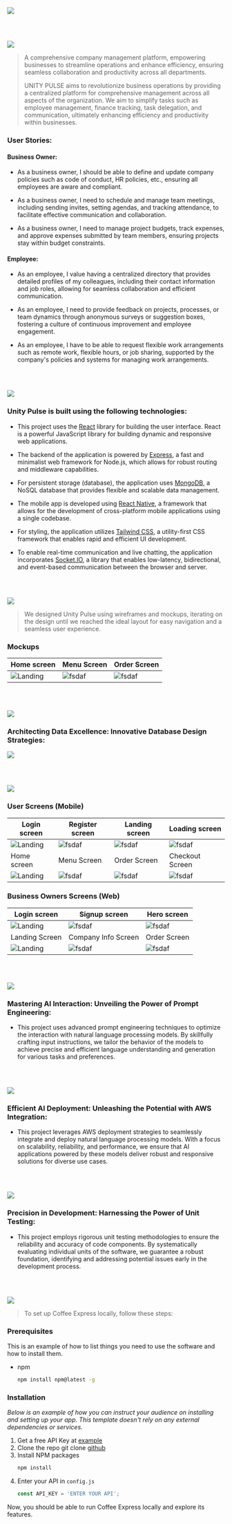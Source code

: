 <img src="./readme/title1.svg"/>

<br><br>

<!-- project philosophy -->
<img src="./readme/title2.svg"/>

> A comprehensive company management platform, empowering businesses to streamline operations and enhance efficiency, ensuring seamless collaboration and productivity across all departments.
>
> UNITY PULSE aims to revolutionize business operations by providing a centralized platform for comprehensive management across all aspects of the organization. We aim to simplify tasks such as employee management, finance tracking, task delegation, and communication, ultimately enhancing efficiency and productivity within businesses.

### User Stories:

#### Business Owner:

- As a business owner, I should be able to define and update company policies such as code of conduct, HR policies, etc., ensuring all employees are aware and compliant.

- As a business owner, I need to schedule and manage team meetings, including sending invites, setting agendas, and tracking attendance, to facilitate effective communication and collaboration.

- As a business owner, I need to manage project budgets, track expenses, and approve expenses submitted by team members, ensuring projects stay within budget constraints.

#### Employee:

- As an employee, I value having a centralized directory that provides detailed profiles of my colleagues, including their contact information and job roles, allowing for seamless collaboration and efficient communication.

- As an employee, I need to provide feedback on projects, processes, or team dynamics through anonymous surveys or suggestion boxes, fostering a culture of continuous improvement and employee engagement.

- As an employee, I have to be able to request flexible work arrangements such as remote work, flexible hours, or job sharing, supported by the company's policies and systems for managing work arrangements.

<br><br>

<!-- Tech stack -->
<img src="./readme/title3.svg"/>

### Unity Pulse is built using the following technologies:

- This project uses the [React](https://react.dev/) library for building the user interface. React is a powerful JavaScript library for building dynamic and responsive web applications.

- The backend of the application is powered by [Express](https://expressjs.com/), a fast and minimalist web framework for Node.js, which allows for robust routing and middleware capabilities.

- For persistent storage (database), the application uses [MongoDB](https://www.mongodb.com/), a NoSQL database that provides flexible and scalable data management.

- The mobile app is developed using [React Native](https://reactnative.dev/), a framework that allows for the development of cross-platform mobile applications using a single codebase.

- For styling, the application utilizes [Tailwind CSS](https://tailwindcss.com/), a utility-first CSS framework that enables rapid and efficient UI development.

- To enable real-time communication and live chatting, the application incorporates [Socket.IO](https://socket.io/), a library that enables low-latency, bidirectional, and event-based communication between the browser and server.

<br><br>

<!-- UI UX -->
<img src="./readme/title4.svg"/>

> We designed Unity Pulse using wireframes and mockups, iterating on the design until we reached the ideal layout for easy navigation and a seamless user experience.

### Mockups

| Home screen                             | Menu Screen                           | Order Screen                          |
| --------------------------------------- | ------------------------------------- | ------------------------------------- |
| ![Landing](./readme/demo/1440x1024.png) | ![fsdaf](./readme/demo/1440x1024.png) | ![fsdaf](./readme/demo/1440x1024.png) |

<br><br>

<!-- Database Design -->
<img src="./readme/title5.svg"/>

### Architecting Data Excellence: Innovative Database Design Strategies:

<img src="./readme/demo/dataBaseSchema.png"/>

<br><br>

<!-- Implementation -->
<img src="./readme/title6.svg"/>

### User Screens (Mobile)

| Login screen                              | Register screen                         | Landing screen                          | Loading screen                          |
| ----------------------------------------- | --------------------------------------- | --------------------------------------- | --------------------------------------- |
| ![Landing](https://placehold.co/900x1600) | ![fsdaf](https://placehold.co/900x1600) | ![fsdaf](https://placehold.co/900x1600) | ![fsdaf](https://placehold.co/900x1600) |
| Home screen                               | Menu Screen                             | Order Screen                            | Checkout Screen                         |
| ![Landing](https://placehold.co/900x1600) | ![fsdaf](https://placehold.co/900x1600) | ![fsdaf](https://placehold.co/900x1600) | ![fsdaf](https://placehold.co/900x1600) |

### Business Owners Screens (Web)

| Login screen                                  | Signup screen                               | Hero screen                                 |
| --------------------------------------------- | ------------------------------------------- | ------------------------------------------- |
| ![Landing](./readme/demo/LoginPage.gif)       | ![fsdaf](./readme/demo/SingupPage.gif)      | ![fsdaf](./readme/demo/landingPage_gif.gif) |
| Landing Screen                                | Company Info Screen                         | Order Screen                                |
| ![Landing](./readme/demo/landingPage_all.gif) | ![fsdaf](./readme/demo/companyInfoPage.gif) | ![fsdaf](./readme/demo/1440x1024.png)       |

<br><br>

<!-- Prompt Engineering -->
<img src="./readme/title7.svg"/>

### Mastering AI Interaction: Unveiling the Power of Prompt Engineering:

- This project uses advanced prompt engineering techniques to optimize the interaction with natural language processing models. By skillfully crafting input instructions, we tailor the behavior of the models to achieve precise and efficient language understanding and generation for various tasks and preferences.

<br><br>

<!-- AWS Deployment -->
<img src="./readme/title8.svg"/>

### Efficient AI Deployment: Unleashing the Potential with AWS Integration:

- This project leverages AWS deployment strategies to seamlessly integrate and deploy natural language processing models. With a focus on scalability, reliability, and performance, we ensure that AI applications powered by these models deliver robust and responsive solutions for diverse use cases.

<br><br>

<!-- Unit Testing -->
<img src="./readme/title9.svg"/>

### Precision in Development: Harnessing the Power of Unit Testing:

- This project employs rigorous unit testing methodologies to ensure the reliability and accuracy of code components. By systematically evaluating individual units of the software, we guarantee a robust foundation, identifying and addressing potential issues early in the development process.

<br><br>

<!-- How to run -->
<img src="./readme/title10.svg"/>

> To set up Coffee Express locally, follow these steps:

### Prerequisites

This is an example of how to list things you need to use the software and how to install them.

- npm
  ```sh
  npm install npm@latest -g
  ```

### Installation

_Below is an example of how you can instruct your audience on installing and setting up your app. This template doesn't rely on any external dependencies or services._

1. Get a free API Key at [example](https://example.com)
2. Clone the repo
   git clone [github](https://github.com/your_username_/Project-Name.git)
3. Install NPM packages
   ```sh
   npm install
   ```
4. Enter your API in `config.js`
   ```js
   const API_KEY = 'ENTER YOUR API';
   ```

Now, you should be able to run Coffee Express locally and explore its features.
